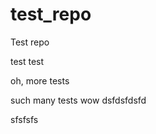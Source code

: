 test_repo
=========

Test repo


test test

oh, more tests

such many tests wow
dsfdsfdsfd

sfsfsfs
